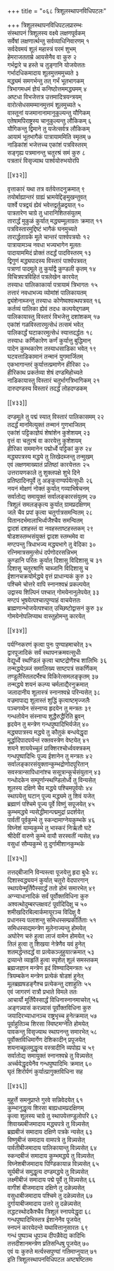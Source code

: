 +++
title = "०६८ त्रिशूलस्थापनविधिपटलः"

+++
त्रिशूलस्थापनविधिपटलप्रारम्भः  
संस्थापनं त्रिशूलस्य वक्ष्ये लक्षणपूर्वकम्  
सर्वेषां लक्षणार्त्थन्तु सर्वव्याधिनिवारणम् १  
सर्वदेवमयं शूलं महास्त्रं परमं शुभम्  
हेमराजतताम्रे आयसेनैव वा कुरु २  
गर्भद्वारे च हस्ते च तुङ्गानि योजयेत्ततः  
गर्भादधिकमादाय शूलमुत्तममुच्यते ३  
मद्ध्यमं समगर्भन्तु तत् गर्भं भूतभागकम्    
त्रिभागमधमं ज्ञेयं कनिष्ठोत्तममद्ध्यमम् ४  
अष्टधा विभजेत्तत्र उत्तमादित्रयन्त्रयम्  
वारोत्सेधसमम्मानमुत्तमं शूलमुच्यते ५  
वास्तूनां यजमानानामानुकूल्यन्तु यौगिकम्  
एतेषामपिराष्ट्रस्य चानुकुल्यन्तु लौकिकम् ६  
यौगिकन्तु द्विमाने तु यजेत्सर्वत्र लौकिकम्  
आयामं भूतभागैकं पात्रायाममिति स्मृतम् ७  
नाडिकांशं भजेत्तच्च एकांशं पत्रविस्तरम्  
सङ्गृह्य पत्रमानन्तु चतुरश्रं समं कुरु ८  
पत्रतारं विसृज्याथ पार्श्वयोरुभयोरपि  

[[४३२]]  

वृत्ताकारं यथा तत्र वर्तयेत्तदनुक्रमात् ९  
तयोर्बाह्यान्तरं ग्राह्यं भ्रामयेद्दिङ्मुखन्तुवत्  
पार्श्वे पत्रद्वयं ह्येवं भवेत्तद्वर्तुळद्वयात् १०  
पात्रतारेण चाग्रे तु धारानिशितसंयुतम्  
तारार्द्धं मुकुळं कुर्यात् मद्ध्यम्मूलाग्रतः क्रमात् ११  
पत्रविस्तारमुद्दिष्टं भागैकं घनमुच्यते  
तारार्द्धताग्रके मूले चान्तरं पार्श्वपत्रयोः १२  
पात्रायामञ्च नवधा भज्यभागेन मूलतः  
पादायाममिदं प्रोक्तं तदर्द्धं पादविस्तरम् १३  
द्विगुणं मद्ध्यपादस्य विस्तारं पार्श्वपत्रवत्  
पत्राणां पादमूले तु कुर्याद्वै कुण्डली कृतम् १४  
विचित्रपत्रविहितं पत्रलेखेन कारयेत्  
तस्याधः पालिकाकार्या पत्रायामं त्रिभागतः १५  
तत्तारं नवधाभज्य व्योमांशं पालिकायतम्  
द्व्यंशेनाब्जन्तु तस्याधः कोणेष्वश्वत्थपत्रवत् १६  
कर्तव्यं पालिका ह्येवं तदधः कल्पयेद्गळम्  
पालिकायास्तु विस्तारं विभजेत्तु दशांशकम् १७  
एकांशं गळविस्तारमुत्सेधं तत्समं भवेत्  
पालिकार्द्धं घटाकारमुत्सेधं स्यात्तदर्द्धतः १८  
तस्याधः कर्णिकारेण कर्णं कुर्यात्तु बुद्धिमान्  
पादेन कुम्भकारेण तस्याधसाडिका भवेत् १९  
घटवत्ताडिकामानं तन्मानं युगमार्जितम्  
एकभागान्तरं कुर्यात्तत्प्रमाणेन हीरिका २०  
हीरिकाथ प्रकर्तव्या शेषं दण्डमिहोच्यते  
नाडिकायास्तु विस्तारं चतुर्भागत्रिभागिकम् २१  
दारुदण्डस्य विस्तारं तदर्द्धं लोहदण्डकम्  

[[४३३]]  

दण्डमूले तु पद्मं स्यात् विस्तारं पालिकासमम् २२  
तदर्द्धं मानमित्युक्तं तन्मानं गुणभाजितम्  
एकांशं पट्टिकाज्ञेयं शेषांशेन कुशेशयम् २३  
वृत्तं वा चतुरश्रं वा कारयेत्तु कुशेशयम्  
हीरिका सममानेन पद्मोर्ध्वे पट्टिकां कुरु २४  
मद्ध्यपत्रस्य मद्ध्ये तु लिखेदब्जन्तु तन्मुखम्  
एवं लक्षणमाख्यातं प्रतिष्ठां कारयेत्ततः २५  
उत्तरायणकाले तु शुक्लपक्षे शुभे दिने  
प्रतिष्ठादिनपूर्वे तु अङ्कुराण्यर्पयेत्सुधीः २६  
नयनं मोक्षणं नोक्तं कुर्यात् गव्याभिषेचनम्  
सर्वातोद्य समायुक्तं सर्वालङ्कारसंयुतम् २७  
त्रिशूलं समलङ्कृत्य कुर्यात् ग्रामप्रदक्षिणम्  
जले चैव प्रपां कृत्वा चतुर्गात्रसमन्वितम् २८  
वितानदर्भमालाभिर्ध्वजैश्चैव समन्वितम्  
द्वादशं दशहस्तं वा नवहस्ताष्टहस्तकम् २९  
षोडशस्तम्भसंयुक्तं द्वादश स्तम्भमेव वा  
मण्टपन्तु त्रिधाभज्य मद्ध्यभागे तु वेदिका ३०  
रत्निमात्रसमुत्सेधं दर्पणोदरसन्निभम्  
कुण्डानि परितः कुर्यात् दिशासु विदिशासु च ३१  
दिशासु चतुरश्राणि चाब्जानि विदिशासु च  
ईशानचक्रयोर्मद्ध्ये वृत्तं प्राधान्यकं कुरु ३२  
पश्चिमे चोत्तरे वापि स्नानश्वभ्रं प्रकल्पयेत्  
उद्वास्य शिल्पिनं पश्चात् गोमयेनानुलेपयेत् ३३  
मण्टपं भूषयेत्पश्चात्पुण्याहं वाचयेत्ततः  
ब्राह्मणान्भोजयेत्पश्चात् उच्छिष्टोद्वासनं कुरु ३४  
गोमयेनोपलिप्याथ वास्तुहोमन्तु कारयेत्  

[[४३४]]  

पर्यग्निकरणं कृत्वा पुनः पुण्याहमाचरेत् ३५  
द्वारपूजादिकं सर्वं स्थापनक्रमवत्सुधीः  
वेद्यूर्ध्वे स्थण्डिलं कृत्वा चाष्टद्रोणैश्च शालिभिः ३६  
तन्मद्ध्येऽब्जं समालिख्य साष्टपत्रं सकर्णिकम्  
तण्डुलैस्तिलदर्भैश्च विकिरेत्समलङ्कृतम् ३७  
तन्मद्ध्ये शयनं कल्प्य चर्मलाद्यैरनुक्रमात्  
जलादानीय शूलास्त्रं स्नानश्वभ्रे परिन्यसेत् ३८  
वज्रमापाद्य शूलास्तं शुद्धिं कृत्वाष्टमृज्जलैः  
पञ्चगव्येन संस्नाप्य हृदयेन तु मन्त्रतः ३९  
गन्धतोयेन संस्नाप्य शुद्धैरुद्धैरिति ब्रुवन्  
हृदयेन तु मन्त्रेण गन्धपुष्पादिभिर्यजेत् ४०  
मद्ध्यपात्रस्य मद्ध्ये तु कौतुकं बन्धयेद्धृदा  
मूर्द्धादिपादपर्यन्तं रक्तवस्त्रेण वेष्टयेत् ४१  
शयने शाययेच्चूलं प्राक्शिरश्चोर्ध्ववक्त्रकम्  
गन्धपुष्पादिभिः पूज्य ईशानेन तु मन्त्रतः ४२  
सर्वालङ्कारसंयुक्तान्कुम्भद्रोणोदपूरितान्  
सवस्त्रान्सापिधानांश्च ससूत्रान्कूर्चसंयुतान् ४३  
गन्धोदकेन सम्पूर्णान्स्थण्डिलोर्ध्वे तु विन्यसेत्  
शूलस्य दक्षिणे चैव मद्ध्ये पश्चिमपूर्वयोः ४४  
स्थापयेत्तु घटान् पूज्य मद्ध्यमे तु शिवं यजेत्  
ब्रह्माणं पश्चिमे पूज्य पूर्वे विष्णुं सपूजयेत् ४५  
कुम्भमद्ध्ये न्यसेद्धीमान्पद्ममुद्रां प्रदर्शयेत्  
पार्वतीं पूर्वकुम्भे तु स्कन्दामाग्नेयकुम्भके ४६  
विघ्नेशं याम्यकुम्भे तु भास्करं निर्ऋतौ घटे  
श्रीदेवीं वारुणे कुम्भे वायौ सरस्वतीं न्यसेत् ४७  
वसुधां सौम्यकुम्भे तु दुर्गामीशानकुम्भके  

[[४३५]]  

तत्तद्बीजानि विन्यस्त्वा पूजयेत्तु हृदा बुधैः ४८  
दिशास्वद्ध्ययनं कुर्यात् चतुरो वेदपारगान्  
स्थापयेन्मूर्तिपैस्सार्द्धं ततो होमं समारभेत् ४९  
अग्न्याधानादिकं सर्वं पूर्वोक्तविधिना कुरु  
अश्वत्थोदुम्बरप्लक्षवटं पूर्वादिदिक्षु च ५०  
शमीखदिरबिल्वार्कमायूरञ्च विदिक्षु वै  
प्रधानस्य पलाशन्तु समिधस्सम्प्रकीर्तिताः ५१  
समिधस्सद्यमन्त्रेण मूलेनाज्यन्तु होमयेत्  
अघोरेण चरुं हुत्वा लाजं वामेन होमयेत् ५२  
तिलं हुत्वा तु शिखया नेत्रेणैव यवं हुनेत्  
शतमर्द्धन्तदर्द्धं वा प्रत्येकञ्जुहुयात्क्रमात् ५३  
द्रव्यान्ते व्याहृतिं हुत्वा स्पृशेत् शूलं समस्तकम्  
ब्रह्मजज्ञान मन्त्रेण इदं विष्ण्वादिमन्त्रतः ५४  
त्रियम्बकेन मन्त्रेण प्रत्येकं षोडशं हुनेत्  
मूलब्रह्मषडङ्गैश्च प्रत्येकन्तु दशाहुतिः ५५  
एवं जागरणं रात्रौ प्रभाते विमले ततः  
आचार्यो मूर्तिपैस्सार्द्धं विधिनास्नानमाचरेत् ५६  
अङ्गन्न्यासं करन्न्यासं पूर्वोक्तविधिना कुरु  
जयादिरभ्याधानञ्च राष्ट्रभृच्च हुनेत्क्रमात् ५७  
पूर्वाहुतिञ्च शिरसा स्विष्टमग्नेति होमयेत्  
पावकन्तु विसृज्याथ स्थापनन्तु समारभेत् ५८  
पूर्वोक्तविधिमार्गेण देशिकादीन् प्रपूजयेत्  
शयनाच्छूलमुद्धृत्य वस्त्रादीनि व्यपोह्य च ५९  
सर्वातोद्य समायुक्तं स्नानश्वभ्रे तु विन्न्यसेत्  
अर्च्चयेद्धृदयेनैव गन्धपुष्पादिभिः क्रमात् ६०  
घृतं शिरोर्पणं कुर्यात्प्रागुक्तविधिना सह  

[[४३६]]  

मुहूर्त्ते समनुप्राप्ते गुरवे सन्निवेदयेत् ६१  
कुम्भानुद्धृत्य शिरसा बाह्यधामप्रदक्षिणम्  
कृत्वा शूलस्य चाग्रे तु स्थापयेत्तण्डुलोपरि ६२  
शिवाख्यबीजमादाय मद्ध्यपत्रे तु विन्न्यसेत्  
ब्रह्मबीजं समादाय दक्षिणे पत्रके न्यसेत् ६३  
विष्णुबीजं समादाय वामपत्रे तु विन्न्यसेत्  
पार्वतीबीजमादाय पालिकायान्तु विन्न्यसेत् ६४  
स्कन्दबीजं समादाय कुम्भमद्ध्ये तु विन्न्यसेत्  
विघ्नेशबीजमादाय पिण्डिकायान्न विन्न्यसेत् ६५  
सूर्यबीजं समुद्धृत्य दण्डमद्ध्ये तु विन्न्यसेत्  
लक्ष्मीबीजं समादाय पद्मे पूर्वे तु विन्न्यसेत् ६६  
वागीशं बीजमादाय दक्षिणे तु दळेन्न्यसेत्  
वसुधाबीजमादाय पश्चिमे तु दळेन्न्यसेत् ६७  
दुर्गायाबीजमादाय उत्तरे तु दळेन्न्यसेत्  
तद्धटस्थोदकैश्चैव त्रिशूलं स्नापयेद्धृदा ६८  
गन्धपुष्पादिभिस्तत्र ईशानेनैव पूजयेत्  
स्नपनं कारयेदन्ते यथावित्तानुसारतः ६९  
गन्धं पुष्पञ्च धूपञ्च दीपन्नैवेद्य कादिभिः  
तत्तदीशानमन्त्रेण प्रतिसन्धिषु पूजयेत् ७०  
एवं यः कुरुते मर्त्यस्सपुण्यां गतिमाप्नुयात् ७१  
इति त्रिशूलस्थापनविधिपटल अष्टषष्टितमः  
